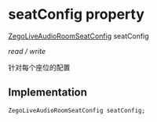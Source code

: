


# seatConfig property







[ZegoLiveAudioRoomSeatConfig](../../zego_uikit_prebuilt_live_audio_room/ZegoLiveAudioRoomSeatConfig-class.md) seatConfig
  
_<span class="feature">read / write</span>_



<p>针对每个座位的配置</p>



## Implementation

```dart
ZegoLiveAudioRoomSeatConfig seatConfig;
```







